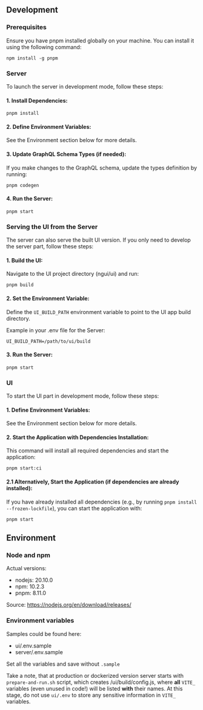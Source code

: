## Development

### Prerequisites

Ensure you have pnpm installed globally on your machine. You can install it using the following command:

```
npm install -g pnpm
```

### Server

To launch the server in development mode, follow these steps:

#### 1. Install Dependencies:

```
pnpm install
```

#### 2. Define Environment Variables:

See the Environment section below for more details.

#### 3. Update GraphQL Schema Types (if needed):

If you make changes to the GraphQL schema, update the types definition by running:

```
pnpm codegen
```

#### 4. Run the Server:

```
pnpm start
```

### Serving the UI from the Server

The server can also serve the built UI version. If you only need to develop the server part, follow these steps:

#### 1. Build the UI:

Navigate to the UI project directory (ngui/ui) and run:

```
pnpm build
```

#### 2. Set the Environment Variable:

Define the `UI_BUILD_PATH` environment variable to point to the UI app build directory.

Example in your .env file for the Server:

```
UI_BUILD_PATH=/path/to/ui/build
```

#### 3. Run the Server:

```
pnpm start
```

### UI

To start the UI part in development mode, follow these steps:

#### 1. Define Environment Variables:

See the Environment section below for more details.

#### 2. Start the Application with Dependencies Installation:

This command will install all required dependencies and start the application:

```
pnpm start:ci
```

#### 2.1 Alternatively, Start the Application (if dependencies are already installed):

If you have already installed all dependencies (e.g., by running `pnpm install --frozen-lockfile`), you can start the application with:

```
pnpm start
```

## Environment

### Node and npm

Actual versions:

- nodejs: 20.10.0
- npm: 10.2.3
- pnpm: 8.11.0

Source: https://nodejs.org/en/download/releases/

### Environment variables

Samples could be found here:

- ui/.env.sample
- server/.env.sample

Set all the variables and save without `.sample`

Take a note, that at production or dockerized version server starts with `prepare-and-run.sh` script, which creates /ui/build/config.js, where **all** `VITE_` variables (even unused in code!) will be listed **with** their names. At this stage, do not use `ui/.env` to store any sensitive information in `VITE_` variables.

